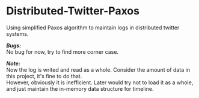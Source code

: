 # Distributed-Twitter-Paxos
Using simplified Paxos algorithm to maintain logs in distributed twitter systems.

***Bugs:***  
No bug for now, try to find more corner case.  
  
***Note:***  
Now the log is writed and read as a whole. Consider the amount of data in this project, it's fine to do that.  
However, obviously it is inefficient. Later would try not to load it as a whole, and just maintain the in-memory data structure for timeline.
